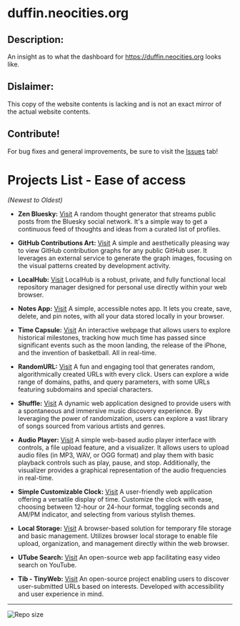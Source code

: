 # duffin.neocities.org

## Description:
An insight as to what the dashboard for https://duffin.neocities.org looks like.

## Dislaimer:
This copy of the website contents is lacking and is not an exact mirror of the actual website contents.

## Contribute!
For bug fixes and general improvements, be sure to visit the [Issues](https://github.com/4uffin/projectsspace/issues) tab!

# Projects List - Ease of access
*(Newest to Oldest)*
  
- **Zen Bluesky:** [Visit](https://duffin.neocities.org/zenmodebsky)
  A random thought generator that streams public posts from the Bluesky social network. It's a simple way to get a continuous feed of thoughts and ideas from a curated list of profiles.

- **GitHub Contributions Art:** [Visit](https://duffin.neocities.org/ghart)
  A simple and aesthetically pleasing way to view GitHub contribution graphs for any public GitHub user. It leverages an external service to generate the graph images, focusing on the visual patterns created by development activity.

- **LocalHub:** [Visit](https://duffin.neocities.org/localhub/)
  LocalHub is a robust, private, and fully functional local repository manager designed for personal use directly within your web browser.

- **Notes App:** [Visit](https://duffin.neocities.org/notesapp/notes)
  A simple, accessible notes app. It lets you create, save, delete, and pin notes, with all your data stored locally in your browser.

- **Time Capsule:** [Visit](https://duffin.neocities.org/timecapsule)
  An interactive webpage that allows users to explore historical milestones, tracking how much time has passed since significant events such as the moon landing, the release of the iPhone, and the invention of basketball. All in real-time.

- **RandomURL:** [Visit](https://duffin.neocities.org/randomurl)
  A fun and engaging tool that generates random, algorithmically created URLs with every click. Users can explore a wide range of domains, paths, and query parameters, with some URLs featuring subdomains and special characters.

- **Shuffle:** [Visit](https://duffin.neocities.org/shuffle/play)
  A dynamic web application designed to provide users with a spontaneous and immersive music discovery experience. By leveraging the power of randomization, users can explore a vast library of songs sourced from various artists and genres.

- **Audio Player:** [Visit](https://duffin.neocities.org/audioplayer/listen)
  A simple web-based audio player interface with controls, a file upload feature, and a visualizer. It allows users to upload audio files (in MP3, WAV, or OGG format) and play them with basic playback controls such as play, pause, and stop. Additionally, the visualizer provides a graphical representation of the audio frequencies in real-time.

- **Simple Customizable Clock:** [Visit](https://duffin.neocities.org/clock/home)
  A user-friendly web application offering a versatile display of time. Customize the clock with ease, choosing between 12-hour or 24-hour format, toggling seconds and AM/PM indicator, and selecting from various stylish themes.

- **Local Storage:** [Visit](https://duffin.neocities.org/localstorage/new)
  A browser-based solution for temporary file storage and basic management. Utilizes browser local storage to enable file upload, organization, and management directly within the web browser.

- **UTube Search:** [Visit](https://duffin.neocities.org/utubesearch/home)
  An open-source web app facilitating easy video search on YouTube.

- **Tib - TinyWeb:** [Visit](https://duffin.neocities.org/tinyweb/home)
  An open-source project enabling users to discover user-submitted URLs based on interests. Developed with accessibility and user experience in mind.

---

![Repo size](https://img.shields.io/github/repo-size/4uffin/projectsspace?style=flat-square&label=Repository%20Size)
